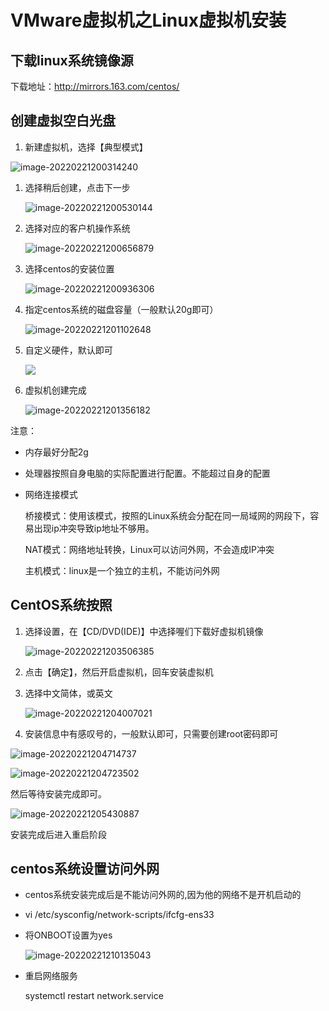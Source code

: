 # VMware虚拟机之Linux虚拟机安装

## 下载linux系统镜像源

下载地址：http://mirrors.163.com/centos/

## 创建虚拟空白光盘

1. 新建虚拟机，选择【典型模式】

![image-20220221200314240](https://cdn.jsdelivr.net/gh/yayyay0217/sy-data/image/VMware202202212003386.png)

1. 选择稍后创建，点击下一步

   ![image-20220221200530144](https://cdn.jsdelivr.net/gh/yayyay0217/sy-data/image/VMware202202212005270.png)

2. 选择对应的客户机操作系统

   ![image-20220221200656879](https://cdn.jsdelivr.net/gh/yayyay0217/sy-data/image/VMware202202212006990.png)

3. 选择centos的安装位置

   ![image-20220221200936306](https://cdn.jsdelivr.net/gh/yayyay0217/sy-data/image/VMware202202212009440.png)

4. 指定centos系统的磁盘容量（一般默认20g即可）

   ![image-20220221201102648](https://cdn.jsdelivr.net/gh/yayyay0217/sy-data/image/VMware202202212011780.png)

5. 自定义硬件，默认即可

   ![](https://cdn.jsdelivr.net/gh/yayyay0217/sy-data/image/VMware202202212012719.png)

6. 虚拟机创建完成

   ![image-20220221201356182](https://cdn.jsdelivr.net/gh/yayyay0217/sy-data/image/VMware202202212013307.png)

注意：

+ 内存最好分配2g

+ 处理器按照自身电脑的实际配置进行配置。不能超过自身的配置

+ 网络连接模式

  桥接模式：使用该模式，按照的Linux系统会分配在同一局域网的网段下，容易出现ip冲突导致ip地址不够用。

  NAT模式：网络地址转换，Linux可以访问外网，不会造成IP冲突

  主机模式：linux是一个独立的主机，不能访问外网

  

## CentOS系统按照

1. 选择设置，在【CD/DVD(IDE)】中选择喔们下载好虚拟机镜像

   ![image-20220221203506385](https://cdn.jsdelivr.net/gh/yayyay0217/sy-data/image/VMware202202212035508.png)

2. 点击【确定】，然后开启虚拟机，回车安装虚拟机

3. 选择中文简体，或英文

   ![image-20220221204007021](https://cdn.jsdelivr.net/gh/yayyay0217/sy-data/image/VMware202202212040182.png)

4. 安装信息中有感叹号的，一般默认即可，只需要创建root密码即可

   

![image-20220221204714737](https://cdn.jsdelivr.net/gh/yayyay0217/sy-data/image/VMware202202212047917.png)

![image-20220221204723502](https://cdn.jsdelivr.net/gh/yayyay0217/sy-data/image/VMware202202212047645.png)



然后等待安装完成即可。



![image-20220221205430887](https://cdn.jsdelivr.net/gh/yayyay0217/sy-data/image/VMware202202212054041.png)

安装完成后进入重启阶段

## centos系统设置访问外网

+ centos系统安装完成后是不能访问外网的,因为他的网络不是开机启动的

+ vi /etc/sysconfig/network-scripts/ifcfg-ens33

+ 将ONBOOT设置为yes

  ![image-20220221210135043](https://cdn.jsdelivr.net/gh/yayyay0217/sy-data/image/VMware202202212101162.png)

+ 重启网络服务

  systemctl restart network.service


